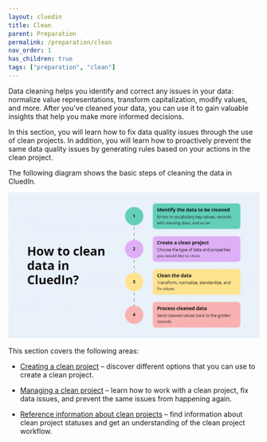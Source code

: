 ```yaml
---
layout: cluedin
title: Clean
parent: Preparation
permalink: /preparation/clean
nav_order: 1
has_children: true
tags: ["preparation", "clean"]
---
```


Data cleaning helps you identify and correct any issues in your data: normalize value representations, transform capitalization, modify values, and more. After you've cleaned your data, you can use it to gain valuable insights that help you make more informed decisions.

In this section, you will learn how to fix data quality issues through the use of clean projects. In addition, you will learn how to proactively prevent the same data quality issues by generating rules based on your actions in the clean project.

The following diagram shows the basic steps of cleaning the data in CluedIn.

![clean-1.gif](../../assets/images/preparation/clean/clean-1.gif)

This section covers the following areas:

- [Creating a clean project](/preparation/clean/create-clean-project) – discover different options that you can use to create a clean project.

- [Managing a clean project](/preparation/clean/manage-clean-project) – learn how to work with a clean project, fix data issues, and prevent the same issues from happening again.

- [Reference information about clean projects](/preparation/clean/clean-reference) – find information about clean project statuses and get an understanding of the clean project workflow.
